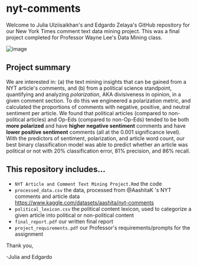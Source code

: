 # nyt-comments

Welcome to Julia Ulziisaikhan's and Edgardo Zelaya's GitHub repository for our New York Times comment text data mining project. This was a final project completed for Professor Wayne Lee's Data Mining class.

![image](https://static01.nyt.com/images/2017/10/27/reader-center/27comment-readers-13/27comment-readers-13-articleLarge.png?quality=75&auto=webp&disable=upscale)

## Project summary

We are interested in: (a) the text mining insights that can be gained from a NYT article's comments, and (b) from a political science standpoint, quantifying and analyzing _polarization_, AKA divisiveness in opinion, in a given comment section. To do this we engineered a polarization metric, and calculated the proportions of comments with negative, positive, and neutral sentiment per article. We found that political articles (compared to non-political articles) and Op-Eds (compared to non-Op-Eds) tended to be both **more polarized** and have **higher negative sentiment** comments and have **lower positive sentiment** comments (all at the 0.001 significance level). With the predictors of sentiment, polarization, and article word count,  our best binary classification model was able to predict whether an article was political or not with 20% classification error, 81% precision, and 86% recall. 

## This repository includes...

* `NYT Article and Comment Text Mining Project.Rmd` the code
* `processed_data.csv` the data, processed from @AashitaK 's NYT comments and article data https://www.kaggle.com/datasets/aashita/nyt-comments
* `political_lexicon.csv` the political content lexicon, used to categorize a given article into political or non-political content
* `final_report.pdf` our written final report
* `project_requirements.pdf` our Professor's requirements/prompts for the assignment

Thank you,

-Julia and Edgardo
